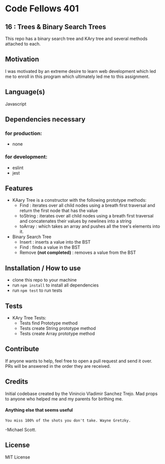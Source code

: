 # Code Fellows 401
## 16 : Trees & Binary Search Trees
This repo has a binary search tree and KAry tree and several methods attached to each. 

## Motivation
I was motivated by an extreme desire to learn web development which led me to enroll in this program which ultimately led me to this assignment. 

## Language(s)
Javascript

## Dependencies necessary 
### for production: 
- none
### for development: 
- eslint
- jest

## Features
- KAary Tree is a constructor with the following prototype methods:
  - Find : iterates over all child nodes using a breath first traversal and return the first node that has the value
  - toString : iterates over all child nodes using a breath first traversal and concatenates their values by newlines into a string
  - toArray : which takes an array and pushes all the tree's elements into it.
- Binary Search Tree
  - Insert : inserts a value into the BST
  - Find : finds a value in the BST
  - Remove **(not completed)** : removes a value from the BST


## Installation / How to use
- clone this repo to your machine
- run `npm install` to install all dependencies
- run `npm test` to run tests

## Tests
- KAry Tree Tests:
  - Tests find Prototype method
  - Tests create String prototype method
  - Tests create Array prototype method

## Contribute
If anyone wants to help, feel free to open a pull request and send it over. PRs will be answered in the order they are received. 

## Credits
Initial codebase created by the Vinincio Vladimir Sanchez Trejo. 
Mad props to anyone who helped me and my parents for birthing me.

#### Anything else that seems useful
```You miss 100% of the shots you don't take. Wayne Gretzky.``` 

-Michael Scott.  

## License
MIT License